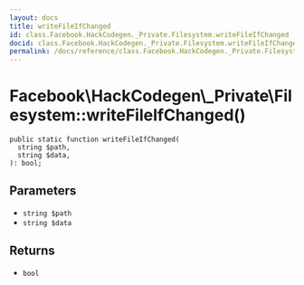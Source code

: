 ```yaml
---
layout: docs
title: writeFileIfChanged
id: class.Facebook.HackCodegen._Private.Filesystem.writeFileIfChanged
docid: class.Facebook.HackCodegen._Private.Filesystem.writeFileIfChanged
permalink: /docs/reference/class.Facebook.HackCodegen._Private.Filesystem.writeFileIfChanged.md
---
```

# Facebook\\HackCodegen\\_Private\\Filesystem::writeFileIfChanged()




``` Hack
public static function writeFileIfChanged(
  string $path,
  string $data,
): bool;
```




## Parameters




* ` string $path `
* ` string $data `




## Returns




- ` bool `